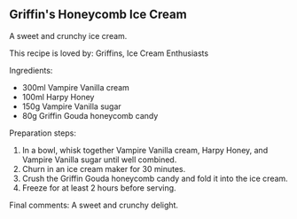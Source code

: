 ## Griffin's Honeycomb Ice Cream

A sweet and crunchy ice cream.

This recipe is loved by: Griffins, Ice Cream Enthusiasts

Ingredients:

* 300ml Vampire Vanilla cream
* 100ml Harpy Honey
* 150g Vampire Vanilla sugar
* 80g Griffin Gouda honeycomb candy

Preparation steps:

1. In a bowl, whisk together Vampire Vanilla cream, Harpy Honey, and Vampire Vanilla sugar until well combined.
2. Churn in an ice cream maker for 30 minutes.
3. Crush the Griffin Gouda honeycomb candy and fold it into the ice cream.
4. Freeze for at least 2 hours before serving.

Final comments: A sweet and crunchy delight.

